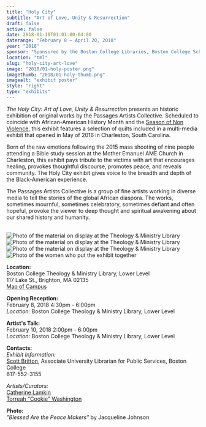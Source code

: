 ```yaml
---
title: "Holy City"
subtitle: "Art of Love, Unity & Resurrection"
draft: false
active: false
date: 2018-01-19T01:01:00-04:00
daterange: "February 8 – April 20, 2018"
year: "2018"
sponsor: "Sponsored by the Boston College Libraries, Boston College School of Theology and Ministry, and the Thea Bowman AHANA and Intercultural Center"
location: "tml"
slug: "holy-city-art-love"
image: "2018/01-holy-poster.png"
imagethumb: "2018/01-holy-thumb.png"
imagealt: "exhibit poster"
style: "right"
type: "exhibits"
---
```


<em>The Holy City: Art of Love, Unity & Resurrection</em> presents an historic exhibition of original works by the Passages Artists Collective.  Scheduled to coincide with African-American History Month and the <a href="http://www.agnt.org/season-for-nonviolence" target="_blank">Season of Non Violence</a>, this exhibit features a selection of quilts included in a multi-media exhibit that opened in May of 2016 in Charleston, South Carolina.  

Born of the raw emotions following the 2015 mass shooting of nine people attending a Bible study session at the Mother Emanuel AME Church in Charleston, this exhibit pays tribute to the victims with art that encourages healing, provokes thoughtful discourse, promotes peace, and reveals community.  The Holy City exhibit gives voice to the breadth and depth of the Black-American experience.

The Passages Artists Collective is a group of fine artists working in diverse media to tell the stories of the global African diaspora.  The works, sometimes mournful, sometimes celebratory, sometimes defiant and often hopeful, provoke the viewer to deep thought and spiritual awakening about our shared history and humanity. 

<br />

<div class="poster">
<img src="https://library.bc.edu/images/exhibits/tml/2018/01-holy-city_01.JPG" alt="Photo of the material on display at the Theology & Ministry Library">
</div>
<div class="poster">
<img src="https://library.bc.edu/images/exhibits/tml/2018/01-holy-city_02.JPG" alt="Photo of the material on display at the Theology & Ministry Library">
</div>
<div class="poster">
<img src="https://library.bc.edu/images/exhibits/tml/2018/01-holy-city_03.JPG" alt="Photo of the material on display at the Theology & Ministry Library">
</div>
<div class="poster">
<img src="https://library.bc.edu/images/exhibits/tml/2018/01-holy-city_04.JPG" alt="Photo of the women who put the exhibit together">
</div>


<strong>Location: </strong><br />
Boston College Theology & Ministry Library, Lower Level<br />
117 Lake St., Brighton, MA  02135<br />
<a href="http://www.bc.edu/bc-web/about/maps-and-directions/brighton-campus-map.html" target="_blank">Map of Campus</a>

<strong>Opening Reception: </strong><br />
February 8, 2018 4:30pm - 6:00pm<br />
<em>Location:</em> Boston College Theology & Ministry Library, Lower Level

<strong>Artist's Talk:</strong><br />
February 10, 2018 2:00pm - 6:00pm <br />
<em>Location:</em> Boston College Theology & Ministry Library, Lower Level

<strong>Contacts:</strong><br />
<em>Exhibit Information:</em><br />
<a href="mailto:scott.britton@bc.edu">Scott Britton</a>, Associate University Librarian for Public Services, Boston College<br />
617-552-3155

<em>Artists/Curators:</em><br />
<a href="mailto:catquiltzmama@gmail.com">Catherine Lamkin</a><br />
<a href="mailto:cookiesews1960@gmail.com">Torreah "Cookie" Washington</a><br />

<strong>Photo:</strong> <br />
<em>"Blessed Are the Peace Makers"</em> by Jacqueline Johnson



